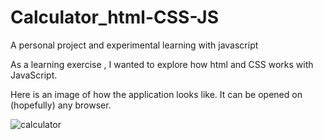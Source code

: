 # Calculator_html-CSS-JS
A personal project and experimental learning with javascript

As a learning exercise , I wanted to explore how html and CSS works with JavaScript. 

Here is an image of how the application looks like. It can be opened on (hopefully) any browser. 

![calculator](https://user-images.githubusercontent.com/114509328/198907552-e4dfaa12-221b-4153-a409-23894f819c60.jpg)
